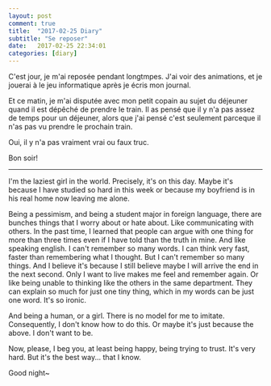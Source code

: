 ```yaml
---
layout: post
comment: true
title:  "2017-02-25 Diary"
subtitle: "Se reposer"
date:   2017-02-25 22:34:01
categories: [diary]
---
```


C'est jour, je m'ai reposée pendant longtmpes. J'ai voir des animations, et je jouerai à le jeu informatique après je écris mon journal.

Et ce matin, je m'ai disputée avec mon petit copain au sujet du déjeuner quand il est dépêché de prendre le train. Il as pensé que il y n'a pas assez de temps pour un déjeuner, alors que j'ai pensé c'est seulement parceque il n'as pas vu prendre le prochain train.

Oui, il y n'a pas vraiment vrai ou faux truc.

Bon soir!

---

I'm the laziest girl in the world. Precisely, it's on this day. Maybe it's because I have studied so hard in this week or because my boyfriend is in his real home now leaving me alone.

Being a pessimism, and being a student major in foreign language, there are bunches things that I worry about or hate about. Like communicating with others. In the past time, I learned that people can argue with one thing for more than three times even if I have told than the truth in mine. And like speaking english. I can't remember so many words. I can think very fast, faster than remembering what I thought. But I can't remember so many things. And I believe it's because I still believe maybe I will arrive the end in the next second. Only I want to live makes me feel and remember again. Or like being unable to thinking like the others in the same department. They can explain so much for just one tiny thing, which in my words can be just one word. It's so ironic.

And being a human, or a girl. There is no model for me to imitate. Consequently, I don't know how to do this. Or maybe it's just because the above. I don't want to be.

Now, please, I beg you, at least being happy, being trying to trust. It's very hard. But it's the best way... that I know.

Good night~
